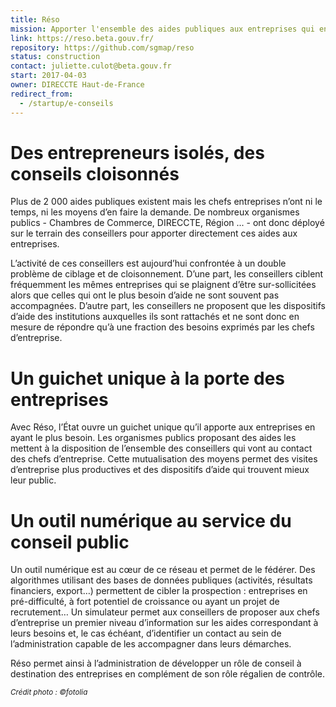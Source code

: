 ```yaml
---
title: Réso
mission: Apporter l'ensemble des aides publiques aux entreprises qui en ont besoin
link: https://reso.beta.gouv.fr/
repository: https://github.com/sgmap/reso
status: construction
contact: juliette.culot@beta.gouv.fr
start: 2017-04-03
owner: DIRECCTE Haut-de-France
redirect_from:
  - /startup/e-conseils
---
```


Des entrepreneurs isolés, des conseils cloisonnés
=================================================

Plus de 2 000 aides publiques existent mais les chefs entreprises n’ont ni le temps, ni les moyens d’en faire la demande. De nombreux organismes publics - Chambres de Commerce, DIRECCTE, Région ... - ont donc déployé sur le terrain des conseillers pour apporter directement ces aides aux entreprises.


L’activité de ces conseillers est aujourd’hui confrontée à un double problème de ciblage et de cloisonnement. D’une part, les conseillers ciblent fréquemment les mêmes entreprises qui se plaignent d’être sur-sollicitées alors que celles qui ont le plus besoin d’aide ne sont souvent pas accompagnées. D’autre part, les conseillers ne proposent que les dispositifs d’aide des institutions auxquelles ils sont rattachés et ne sont donc en mesure de répondre qu’à une fraction des besoins exprimés par les chefs d’entreprise.


Un guichet unique à la porte des entreprises
============================================

Avec Réso, l’État ouvre un guichet unique qu’il apporte aux entreprises en ayant le plus besoin. Les organismes publics proposant des aides les mettent à la disposition de l’ensemble des conseillers qui vont au contact des chefs d’entreprise. Cette mutualisation des moyens permet des visites d’entreprise plus productives et des dispositifs d’aide qui trouvent mieux leur public.


Un outil numérique au service du conseil public
===============================================

Un outil numérique est au cœur de ce réseau et permet de le fédérer. Des algorithmes utilisant des bases de données publiques (activités, résultats financiers, export…) permettent de cibler la prospection : entreprises en pré-difficulté, à fort potentiel de croissance ou ayant un projet de recrutement… Un simulateur permet aux conseillers de proposer aux chefs d’entreprise un premier niveau d’information sur les aides correspondant à leurs besoins et, le cas échéant, d’identifier un contact au sein de l’administration capable de les accompagner dans leurs démarches.


Réso permet ainsi à l’administration de développer un rôle de conseil à destination des entreprises en complément de son rôle régalien de contrôle.

<sub>_Crédit photo : ©fotolia_</sub>
